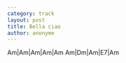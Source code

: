 ```yaml
---
category: track
layout: post
title: Bella ciao
author: anonyme
---
```


<canvas class="chords">Am|Am|Am|Am|Am
Am|Dm|Am|E7|Am</canvas>






